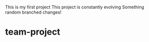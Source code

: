 This is my first project
This project is constantly evolving
Something random
branched changes!
# team-project
